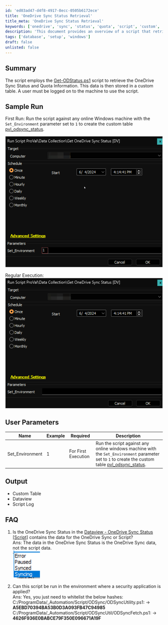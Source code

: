 ```yaml
---
id: 'ed03ad47-d4f8-4917-8ecc-0505b6172ece'
title: 'OneDrive Sync Status Retrieval'
title_meta: 'OneDrive Sync Status Retrieval'
keywords: ['onedrive', 'sync', 'status', 'quota', 'script', 'custom', 'table']
description: 'This document provides an overview of a script that retrieves the OneDrive Sync Status and Quota Information, storing the data in a custom table. It includes details on sample runs, user parameters, output, and frequently asked questions.'
tags: ['database', 'setup', 'windows']
draft: false
unlisted: false
---
```

## Summary

The script employs the [Get-ODStatus.ps1](https://github.com/rodneyviana/ODSyncUtil/blob/master/ODSyncUtil/Get-ODStatus.ps1) script to retrieve the OneDrive Sync Status and Quota Information. This data is then stored in a custom table. A user must be logged on to the machine to use the script.

## Sample Run

First Run: Run the script against any online Windows machine with the `Set_Environment` parameter set to `1` to create the custom table [pvl_odsync_status](<../tables/pvl_odsync_status.md>).

![First Run](../../../static/img/Get-OneDrive-Sync-Status-DV/image_1.png)

Regular Execution:  
![Regular Execution](../../../static/img/Get-OneDrive-Sync-Status-DV/image_2.png)

## User Parameters

| Name            | Example | Required                | Description                                                                                                                                                       |
|-----------------|---------|-------------------------|-------------------------------------------------------------------------------------------------------------------------------------------------------------------|
| Set_Environment  | 1       | For First Execution      | Run the script against any online windows machine with the `Set_Environment` parameter set to `1` to create the custom table [pvl_odsync_status](<../tables/pvl_odsync_status.md>). |

## Output

- Custom Table  
- Dataview
- Script Log

## FAQ

1. Is the OneDrive Sync Status in the [Dataview - OneDrive Sync Status [Script]](<../dataviews/OneDrive Sync Status Script.md>) contains the data for the OneDrive Sync or Script?  
   Ans: The data in the OneDrive Sync Status is the OneDrive Sync data, not the script data.  
   ![OneDrive Sync Status](../../../static/img/Get-OneDrive-Sync-Status-DV/image_3.png)

2. Can this script be run in the environment where a security application is applied?  
   Ans: Yes, you just need to whitelist the below hashes:  
   C:/ProgramData/_Automation/Script/ODSync/ODSyncUtility.ps1: -> **A5EBD70394BA53B0D3A093FB47C94985**  
   C:/ProgramData/_Automation/Script/ODSyncUtil/ODSyncFetch.ps1: -> **4626F936E0BABCE79F350E096671A19F**  













